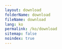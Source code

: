 ```yaml
---
layout: download
folderName: download
fileName: download
lang: ko
permalink: /ko/download
sitemap: false
noindex: true
---
```

    